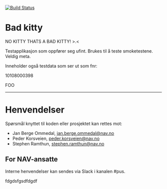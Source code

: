 [![Build Status](https://travis-ci.org/navikt/pus-badkitty.svg?branch=master)](https://travis-ci.org/navikt/pus-badkitty)

Bad kitty
================

NO KITTY THATS A BAD KITTY! >.<

Testapplikasjon som oppfører seg ufint. Brukes til å teste smoketestene. Veldig meta.

Inneholder også testdata som ser ut som fnr:

10108000398

FOO

---

# Henvendelser

Spørsmål knyttet til koden eller prosjektet kan rettes mot:

* Jan Berge Ommedal, jan.berge.ommedal@nav.no
* Peder Korsveien, peder.korsveien@nav.no
* Stephen Ramthun, stephen.ramthun@nav.no

## For NAV-ansatte

Interne henvendelser kan sendes via Slack i kanalen #pus.


fdgdsfgsdfdgdf
